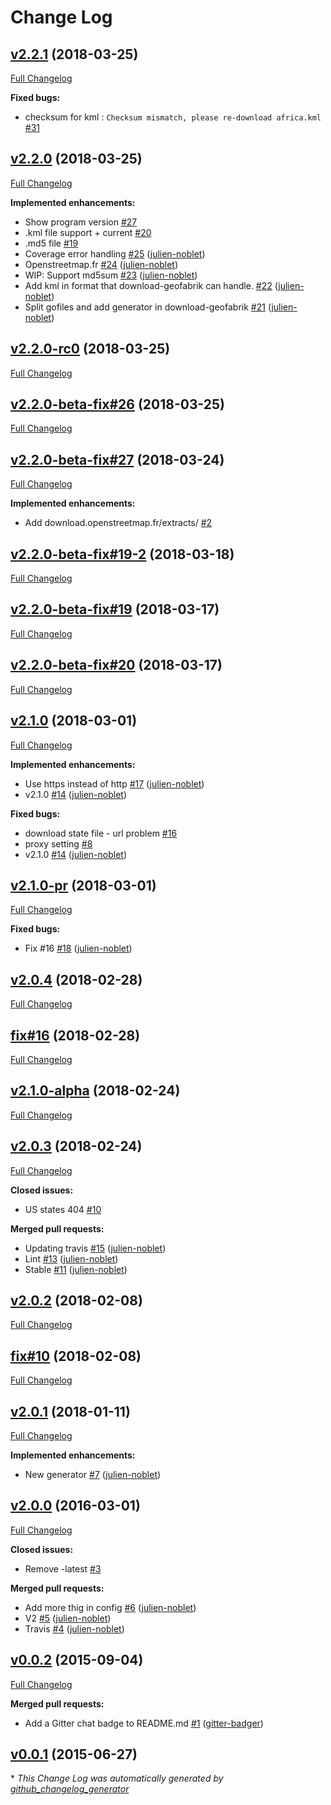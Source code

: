 # Change Log

## [v2.2.1](https://github.com/julien-noblet/download-geofabrik/tree/v2.2.1) (2018-03-25)
[Full Changelog](https://github.com/julien-noblet/download-geofabrik/compare/v2.2.0...v2.2.1)

**Fixed bugs:**

- checksum for kml  : `Checksum mismatch, please re-download africa.kml` [\#31](https://github.com/julien-noblet/download-geofabrik/issues/31)

## [v2.2.0](https://github.com/julien-noblet/download-geofabrik/tree/v2.2.0) (2018-03-25)
[Full Changelog](https://github.com/julien-noblet/download-geofabrik/compare/v2.2.0-rc0...v2.2.0)

**Implemented enhancements:**

- Show program version [\#27](https://github.com/julien-noblet/download-geofabrik/issues/27)
- .kml file support   + current    [\#20](https://github.com/julien-noblet/download-geofabrik/issues/20)
- .md5 file [\#19](https://github.com/julien-noblet/download-geofabrik/issues/19)
- Coverage error handling [\#25](https://github.com/julien-noblet/download-geofabrik/pull/25) ([julien-noblet](https://github.com/julien-noblet))
- Openstreetmap.fr [\#24](https://github.com/julien-noblet/download-geofabrik/pull/24) ([julien-noblet](https://github.com/julien-noblet))
- WIP: Support md5sum [\#23](https://github.com/julien-noblet/download-geofabrik/pull/23) ([julien-noblet](https://github.com/julien-noblet))
- Add kml in format that download-geofabrik can handle. [\#22](https://github.com/julien-noblet/download-geofabrik/pull/22) ([julien-noblet](https://github.com/julien-noblet))
- Split gofiles and add generator in download-geofabrik [\#21](https://github.com/julien-noblet/download-geofabrik/pull/21) ([julien-noblet](https://github.com/julien-noblet))

## [v2.2.0-rc0](https://github.com/julien-noblet/download-geofabrik/tree/v2.2.0-rc0) (2018-03-25)
[Full Changelog](https://github.com/julien-noblet/download-geofabrik/compare/v2.2.0-beta-fix#26...v2.2.0-rc0)

## [v2.2.0-beta-fix#26](https://github.com/julien-noblet/download-geofabrik/tree/v2.2.0-beta-fix#26) (2018-03-25)
[Full Changelog](https://github.com/julien-noblet/download-geofabrik/compare/v2.2.0-beta-fix#27...v2.2.0-beta-fix#26)

## [v2.2.0-beta-fix#27](https://github.com/julien-noblet/download-geofabrik/tree/v2.2.0-beta-fix#27) (2018-03-24)
[Full Changelog](https://github.com/julien-noblet/download-geofabrik/compare/v2.2.0-beta-fix#19-2...v2.2.0-beta-fix#27)

**Implemented enhancements:**

- Add download.openstreetmap.fr/extracts/ [\#2](https://github.com/julien-noblet/download-geofabrik/issues/2)

## [v2.2.0-beta-fix#19-2](https://github.com/julien-noblet/download-geofabrik/tree/v2.2.0-beta-fix#19-2) (2018-03-18)
[Full Changelog](https://github.com/julien-noblet/download-geofabrik/compare/v2.2.0-beta-fix#19...v2.2.0-beta-fix#19-2)

## [v2.2.0-beta-fix#19](https://github.com/julien-noblet/download-geofabrik/tree/v2.2.0-beta-fix#19) (2018-03-17)
[Full Changelog](https://github.com/julien-noblet/download-geofabrik/compare/v2.2.0-beta-fix#20...v2.2.0-beta-fix#19)

## [v2.2.0-beta-fix#20](https://github.com/julien-noblet/download-geofabrik/tree/v2.2.0-beta-fix#20) (2018-03-17)
[Full Changelog](https://github.com/julien-noblet/download-geofabrik/compare/v2.1.0...v2.2.0-beta-fix#20)

## [v2.1.0](https://github.com/julien-noblet/download-geofabrik/tree/v2.1.0) (2018-03-01)
[Full Changelog](https://github.com/julien-noblet/download-geofabrik/compare/v2.1.0-pr...v2.1.0)

**Implemented enhancements:**

- Use https instead of http [\#17](https://github.com/julien-noblet/download-geofabrik/pull/17) ([julien-noblet](https://github.com/julien-noblet))
- v2.1.0 [\#14](https://github.com/julien-noblet/download-geofabrik/pull/14) ([julien-noblet](https://github.com/julien-noblet))

**Fixed bugs:**

- download state file - url problem [\#16](https://github.com/julien-noblet/download-geofabrik/issues/16)
- proxy setting [\#8](https://github.com/julien-noblet/download-geofabrik/issues/8)
- v2.1.0 [\#14](https://github.com/julien-noblet/download-geofabrik/pull/14) ([julien-noblet](https://github.com/julien-noblet))

## [v2.1.0-pr](https://github.com/julien-noblet/download-geofabrik/tree/v2.1.0-pr) (2018-03-01)
[Full Changelog](https://github.com/julien-noblet/download-geofabrik/compare/v2.0.4...v2.1.0-pr)

**Fixed bugs:**

- Fix \#16 [\#18](https://github.com/julien-noblet/download-geofabrik/pull/18) ([julien-noblet](https://github.com/julien-noblet))

## [v2.0.4](https://github.com/julien-noblet/download-geofabrik/tree/v2.0.4) (2018-02-28)
[Full Changelog](https://github.com/julien-noblet/download-geofabrik/compare/fix#16...v2.0.4)

## [fix#16](https://github.com/julien-noblet/download-geofabrik/tree/fix#16) (2018-02-28)
[Full Changelog](https://github.com/julien-noblet/download-geofabrik/compare/v2.1.0-alpha...fix#16)

## [v2.1.0-alpha](https://github.com/julien-noblet/download-geofabrik/tree/v2.1.0-alpha) (2018-02-24)
[Full Changelog](https://github.com/julien-noblet/download-geofabrik/compare/v2.0.3...v2.1.0-alpha)

## [v2.0.3](https://github.com/julien-noblet/download-geofabrik/tree/v2.0.3) (2018-02-24)
[Full Changelog](https://github.com/julien-noblet/download-geofabrik/compare/v2.0.2...v2.0.3)

**Closed issues:**

- US states 404 [\#10](https://github.com/julien-noblet/download-geofabrik/issues/10)

**Merged pull requests:**

- Updating travis [\#15](https://github.com/julien-noblet/download-geofabrik/pull/15) ([julien-noblet](https://github.com/julien-noblet))
- Lint [\#13](https://github.com/julien-noblet/download-geofabrik/pull/13) ([julien-noblet](https://github.com/julien-noblet))
- Stable [\#11](https://github.com/julien-noblet/download-geofabrik/pull/11) ([julien-noblet](https://github.com/julien-noblet))

## [v2.0.2](https://github.com/julien-noblet/download-geofabrik/tree/v2.0.2) (2018-02-08)
[Full Changelog](https://github.com/julien-noblet/download-geofabrik/compare/fix#10...v2.0.2)

## [fix#10](https://github.com/julien-noblet/download-geofabrik/tree/fix#10) (2018-02-08)
[Full Changelog](https://github.com/julien-noblet/download-geofabrik/compare/v2.0.1...fix#10)

## [v2.0.1](https://github.com/julien-noblet/download-geofabrik/tree/v2.0.1) (2018-01-11)
[Full Changelog](https://github.com/julien-noblet/download-geofabrik/compare/v2.0.0...v2.0.1)

**Implemented enhancements:**

- New generator [\#7](https://github.com/julien-noblet/download-geofabrik/pull/7) ([julien-noblet](https://github.com/julien-noblet))

## [v2.0.0](https://github.com/julien-noblet/download-geofabrik/tree/v2.0.0) (2016-03-01)
[Full Changelog](https://github.com/julien-noblet/download-geofabrik/compare/v0.0.2...v2.0.0)

**Closed issues:**

- Remove -latest [\#3](https://github.com/julien-noblet/download-geofabrik/issues/3)

**Merged pull requests:**

- Add more thig in config [\#6](https://github.com/julien-noblet/download-geofabrik/pull/6) ([julien-noblet](https://github.com/julien-noblet))
- V2 [\#5](https://github.com/julien-noblet/download-geofabrik/pull/5) ([julien-noblet](https://github.com/julien-noblet))
- Travis [\#4](https://github.com/julien-noblet/download-geofabrik/pull/4) ([julien-noblet](https://github.com/julien-noblet))

## [v0.0.2](https://github.com/julien-noblet/download-geofabrik/tree/v0.0.2) (2015-09-04)
[Full Changelog](https://github.com/julien-noblet/download-geofabrik/compare/v0.0.1...v0.0.2)

**Merged pull requests:**

- Add a Gitter chat badge to README.md [\#1](https://github.com/julien-noblet/download-geofabrik/pull/1) ([gitter-badger](https://github.com/gitter-badger))

## [v0.0.1](https://github.com/julien-noblet/download-geofabrik/tree/v0.0.1) (2015-06-27)


\* *This Change Log was automatically generated by [github_changelog_generator](https://github.com/skywinder/Github-Changelog-Generator)*